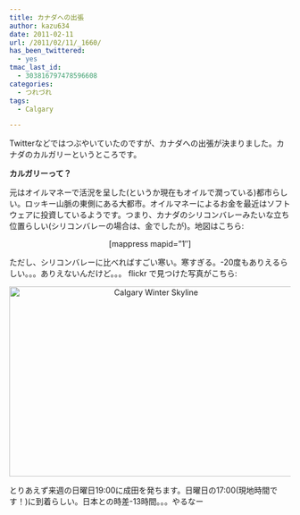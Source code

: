 ```yaml
---
title: カナダへの出張
author: kazu634
date: 2011-02-11
url: /2011/02/11/_1660/
has_been_twittered:
  - yes
tmac_last_id:
  - 303816797478596608
categories:
  - つれづれ
tags:
  - Calgary

---
```

<p style="text-align: left;">
  Twitterなどではつぶやいていたのですが、カナダへの出張が決まりました。カナダのカルガリーというところです。
</p>

<p style="text-align: left;">
<strong>カルガリーって？</strong>
</p>

<p style="text-align: left;">
  元はオイルマネーで活況を呈した(というか現在もオイルで潤っている)都市らしい。ロッキー山脈の東側にある大都市。オイルマネーによるお金を最近はソフトウェアに投資しているようです。つまり、カナダのシリコンバレーみたいな立ち位置らしい(シリコンバレーの場合は、金でしたが)。地図はこちら:
</p>

<p style="text-align: center;">
  [mappress mapid=&#8221;1&#8243;]
</p>

<p style="text-align: left;">
  ただし、シリコンバレーに比べればすごい寒い。寒すぎる。-20度もありえるらしい。。。ありえないんだけど。。。 flickr で見つけた写真がこちら:
</p>

<p style="text-align: center;">
<a href="http://blog.kazu634.com/2011/02/11/%e3%82%ab%e3%83%8a%e3%83%80%e3%81%b8%e3%81%ae%e5%87%ba%e5%bc%b5/calgary-winter-skyline/" onclick="__gaTracker('send', 'event', 'outbound-article', 'http://blog.kazu634.com/2011/02/11/%e3%82%ab%e3%83%8a%e3%83%80%e3%81%b8%e3%81%ae%e5%87%ba%e5%bc%b5/calgary-winter-skyline/', '');" title='Calgary Winter Skyline'><img width="510" height="340" src="http://blog.kazu634.com/wp-content/uploads/2012/06/Calgary-Winter-Skyline.jpg" class="attachment-large aligncenter wp-image-854" alt="Calgary Winter Skyline" title="Calgary Winter Skyline" srcset="http://blog.kazu634.com/wp-content/uploads/2012/06/Calgary-Winter-Skyline-300x200.jpg 300w, http://blog.kazu634.com/wp-content/uploads/2012/06/Calgary-Winter-Skyline-150x100.jpg 150w, http://blog.kazu634.com/wp-content/uploads/2012/06/Calgary-Winter-Skyline.jpg 1024w" sizes="(max-width: 510px) 100vw, 510px" /></a>
</p>

<p style="text-align: center;">
<p style="text-align: left;">
    とりあえず来週の日曜日19:00に成田を発ちます。日曜日の17:00(現地時間です！)に到着らしい。日本との時差-13時間。。。やるなー
</p>